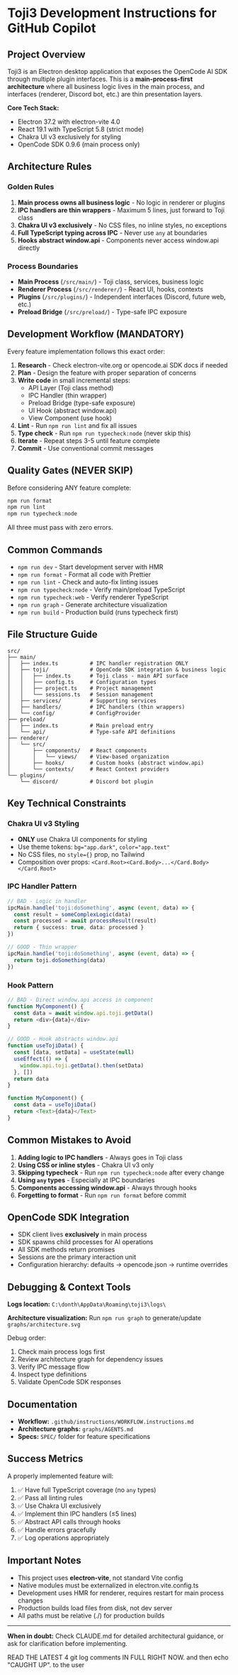 # Toji3 Development Instructions for GitHub Copilot

## Project Overview

Toji3 is an Electron desktop application that exposes the OpenCode AI SDK through multiple plugin interfaces. This is a **main-process-first architecture** where all business logic lives in the main process, and interfaces (renderer, Discord bot, etc.) are thin presentation layers.

**Core Tech Stack:**

- Electron 37.2 with electron-vite 4.0
- React 19.1 with TypeScript 5.8 (strict mode)
- Chakra UI v3 exclusively for styling
- OpenCode SDK 0.9.6 (main process only)

## Architecture Rules

### Golden Rules

1. **Main process owns all business logic** - No logic in renderer or plugins
2. **IPC handlers are thin wrappers** - Maximum 5 lines, just forward to Toji class
3. **Chakra UI v3 exclusively** - No CSS files, no inline styles, no exceptions
4. **Full TypeScript typing across IPC** - Never use `any` at boundaries
5. **Hooks abstract window.api** - Components never access window.api directly

### Process Boundaries

- **Main Process** (`/src/main/`) - Toji class, services, business logic
- **Renderer Process** (`/src/renderer/`) - React UI, hooks, contexts
- **Plugins** (`/src/plugins/`) - Independent interfaces (Discord, future web, etc.)
- **Preload Bridge** (`/src/preload/`) - Type-safe IPC exposure

## Development Workflow (MANDATORY)

Every feature implementation follows this exact order:

1. **Research** - Check electron-vite.org or opencode.ai SDK docs if needed
2. **Plan** - Design the feature with proper separation of concerns
3. **Write code** in small incremental steps:
   - API Layer (Toji class method)
   - IPC Handler (thin wrapper)
   - Preload Bridge (type-safe exposure)
   - UI Hook (abstract window.api)
   - View Component (use hook)
4. **Lint** - Run `npm run lint` and fix all issues
5. **Type check** - Run `npm run typecheck:node` (never skip this)
6. **Iterate** - Repeat steps 3-5 until feature complete
7. **Commit** - Use conventional commit messages

## Quality Gates (NEVER SKIP)

Before considering ANY feature complete:

```powershell
npm run format
npm run lint
npm run typecheck:node
```

All three must pass with zero errors.

## Common Commands

- `npm run dev` - Start development server with HMR
- `npm run format` - Format all code with Prettier
- `npm run lint` - Check and auto-fix linting issues
- `npm run typecheck:node` - Verify main/preload TypeScript
- `npm run typecheck:web` - Verify renderer TypeScript
- `npm run graph` - Generate architecture visualization
- `npm run build` - Production build (runs typecheck first)

## File Structure Guide

```
src/
├── main/
│   ├── index.ts          # IPC handler registration ONLY
│   ├── toji/             # OpenCode SDK integration & business logic
│   │   ├── index.ts      # Toji class - main API surface
│   │   ├── config.ts     # Configuration types
│   │   ├── project.ts    # Project management
│   │   └── sessions.ts   # Session management
│   ├── services/         # Supporting services
│   ├── handlers/         # IPC handlers (thin wrappers)
│   └── config/           # ConfigProvider
├── preload/
│   ├── index.ts          # Main preload entry
│   └── api/              # Type-safe API definitions
├── renderer/
│   └── src/
│       ├── components/   # React components
│       │   └── views/    # View-based organization
│       ├── hooks/        # Custom hooks (abstract window.api)
│       └── contexts/     # React Context providers
└── plugins/
    └── discord/          # Discord bot plugin
```

## Key Technical Constraints

### Chakra UI v3 Styling

- **ONLY** use Chakra UI components for styling
- Use theme tokens: `bg="app.dark"`, `color="app.text"`
- No CSS files, no `style={}` prop, no Tailwind
- Composition over props: `<Card.Root><Card.Body>...</Card.Body></Card.Root>`

### IPC Handler Pattern

```typescript
// BAD - Logic in handler
ipcMain.handle('toji:doSomething', async (event, data) => {
  const result = someComplexLogic(data)
  const processed = await processResult(result)
  return { success: true, data: processed }
})

// GOOD - Thin wrapper
ipcMain.handle('toji:doSomething', async (event, data) => {
  return toji.doSomething(data)
})
```

### Hook Pattern

```typescript
// BAD - Direct window.api access in component
function MyComponent() {
  const data = await window.api.toji.getData()
  return <div>{data}</div>
}

// GOOD - Hook abstracts window.api
function useTojiData() {
  const [data, setData] = useState(null)
  useEffect(() => {
    window.api.toji.getData().then(setData)
  }, [])
  return data
}

function MyComponent() {
  const data = useTojiData()
  return <Text>{data}</Text>
}
```

## Common Mistakes to Avoid

1. **Adding logic to IPC handlers** - Always goes in Toji class
2. **Using CSS or inline styles** - Chakra UI v3 only
3. **Skipping typecheck** - Run `npm run typecheck:node` after every change
4. **Using `any` types** - Especially at IPC boundaries
5. **Components accessing window.api** - Always through hooks
6. **Forgetting to format** - Run `npm run format` before commit

## OpenCode SDK Integration

- SDK client lives **exclusively** in main process
- SDK spawns child processes for AI operations
- All SDK methods return promises
- Sessions are the primary interaction unit
- Configuration hierarchy: defaults → opencode.json → runtime overrides

## Debugging & Context Tools

**Logs location:** `C:\donth\AppData\Roaming\toji3\logs\`

**Architecture visualization:** Run `npm run graph` to generate/update `graphs/architecture.svg`

Debug order:

1. Check main process logs first
2. Review architecture graph for dependency issues
3. Verify IPC message flow
4. Inspect type definitions
5. Validate OpenCode SDK responses

## Documentation

- **Workflow:** `.github/instructions/WORKFLOW.instructions.md`
- **Architecture graphs:** `graphs/AGENTS.md`
- **Specs:** `SPEC/` folder for feature specifications

## Success Metrics

A properly implemented feature will:

1. ✅ Have full TypeScript coverage (no `any` types)
2. ✅ Pass all linting rules
3. ✅ Use Chakra UI exclusively
4. ✅ Implement thin IPC handlers (≤5 lines)
5. ✅ Abstract API calls through hooks
6. ✅ Handle errors gracefully
7. ✅ Log operations appropriately

## Important Notes

- This project uses **electron-vite**, not standard Vite config
- Native modules must be externalized in electron.vite.config.ts
- Development uses HMR for renderer, requires restart for main process changes
- Production builds load files from disk, not dev server
- All paths must be relative (./) for production builds

---

**When in doubt:** Check CLAUDE.md for detailed architectural guidance, or ask for clarification before implementing.

<critical>
 READ THE LATEST 4 git log comments IN FULL RIGHT NOW. and then echo "CAUGHT UP". to the user
</critical>
